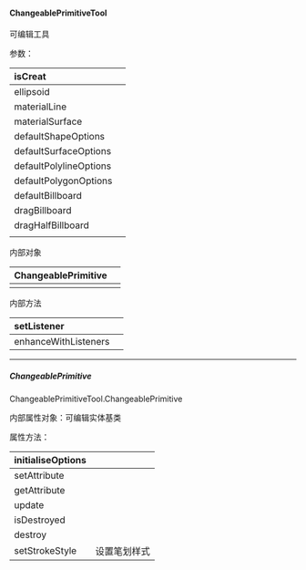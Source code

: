 #### ChangeablePrimitiveTool

可编辑工具

参数：

| isCreat |  |
| :--- | :--- |
| ellipsoid |  |
| materialLine |  |
| materialSurface |  |
| defaultShapeOptions |  |
| defaultSurfaceOptions |  |
| defaultPolylineOptions |  |
| defaultPolygonOptions |  |
| defaultBillboard |  |
| dragBillboard |  |
| dragHalfBillboard |  |
|  |  |

内部对象

| ChangeablePrimitive |  |
| :--- | :--- |
|  |  |

内部方法

| setListener |  |
| :--- | :--- |
| enhanceWithListeners |  |

---

##### ChangeablePrimitive

ChangeablePrimitiveTool.ChangeablePrimitive

内部属性对象：可编辑实体基类

属性方法：

| initialiseOptions |  |
| :--- | :--- |
| setAttribute |  |
| getAttribute |  |
| update |  |
| isDestroyed |  |
| destroy |  |
| setStrokeStyle | 设置笔划样式 |



